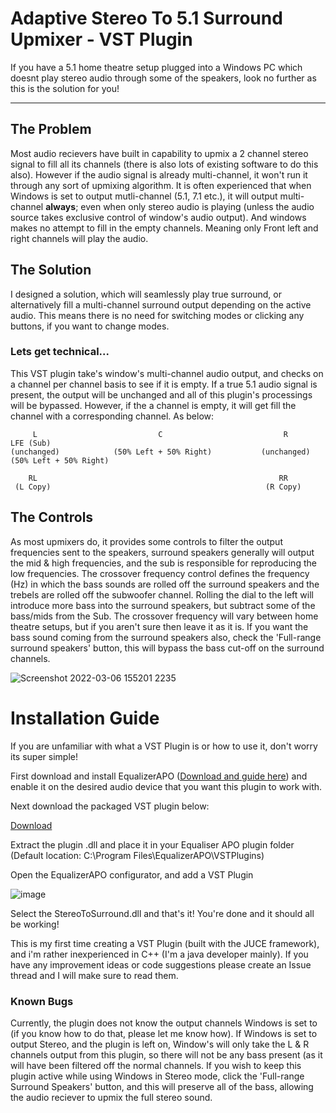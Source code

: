 # Adaptive Stereo To 5.1 Surround Upmixer - VST Plugin
If you have a 5.1 home theatre setup plugged into a Windows PC which doesnt play stereo audio through some of the speakers, look no further as this is the solution for you!


------------

## The Problem
Most audio recievers have built in capability to upmix a 2 channel stereo signal to fill all its channels (there is also lots of existing software to do this also). However if the audio signal is already multi-channel, it won't run it through any sort of upmixing algorithm. It is often experienced that when Windows is set to output mutli-channel (5.1, 7.1 etc.), it will output multi-channel **always**; even when only stereo audio is playing (unless the audio source takes exclusive control of window's audio output). And windows makes no attempt to fill in the empty channels. Meaning only Front left and right channels will play the audio.
## The Solution
I designed a solution, which will seamlessly play true surround, or alternatively fill a multi-channel surround output depending on the active audio. This means there is no need for switching modes or clicking any buttons, if you want to change modes.
### Lets get technical...
This VST plugin take's window's multi-channel audio output, and checks on a channel per channel basis to see if it is empty. If a true 5.1 audio signal is present, the output will be unchanged and all of this plugin's processings will be bypassed. However, if the a channel is empty, it will get fill the channel with a corresponding channel.
As below:

         L                           C                           R                      LFE (Sub)
    (unchanged)            (50% Left + 50% Right)           (unchanged)           (50% Left + 50% Right)

        RL                                                      RR
     (L Copy)                                                (R Copy)
                    
## The Controls
As most upmixers do, it provides some controls to filter the output frequencies sent to the speakers, surround speakers generally will output the mid & high frequencies, and the sub is responsible for reproducing the low frequencies. The crossover frequency control defines the frequency (Hz) in which the bass sounds are rolled off the surround speakers and the trebels are rolled off the subwoofer channel. Rolling the dial to the left will introduce more bass into the surround speakers, but subtract some of the bass/mids from the Sub. The crossover frequency will vary between home theatre setups, but if you aren't sure then leave it as it is. If you want the bass sound coming from the surround speakers also, check the 'Full-range surround speakers' button, this will bypass the bass cut-off on the surround channels.

![Screenshot 2022-03-06 155201 2235](https://user-images.githubusercontent.com/15713334/156935549-2b07be7a-1b05-45e7-a194-6d0095fe9d96.png)

# Installation Guide
If you are unfamiliar with what a VST Plugin is or how to use it, don't worry its super simple!

First download and install EqualizerAPO ([Download and guide here](https://equalizerapo.com/)) and enable it on the desired audio device that you want this plugin to work with.

Next download the packaged VST plugin below:

[Download](https://github.com/itsalic/StereoToSurroundUpmixer/raw/Distributables/StereoToSurround.zip)

Extract the plugin .dll and place it in your Equaliser APO plugin folder (Default location: C:\Program Files\EqualizerAPO\VSTPlugins)

Open the EqualizerAPO configurator, and add a VST Plugin

![image](https://user-images.githubusercontent.com/15713334/156935531-4aa564fe-ae58-40a9-b1a8-936b9bcbc437.png)

Select the StereoToSurround.dll and that's it! You're done and it should all be working!

This is my first time creating a VST Plugin (built with the JUCE framework), and i'm rather inexperienced in C++ (I'm a java developer mainly).
If you have any improvement ideas or code suggestions please create an Issue thread and I will make sure to read them.

### Known Bugs
Currently, the plugin does not know the output channels Windows is set to (if you know how to do that, please let me know how). If Windows is set to output Stereo, and the plugin is left on, Window's will only take the L & R channels output from this plugin, so there will not be any bass present (as it will have been filtered off the normal channels. If you wish to keep this plugin active while using Windows in Stereo mode, click the 'Full-range Surround Speakers' button, and this will preserve all of the bass, allowing the audio reciever to upmix the full stereo sound.
